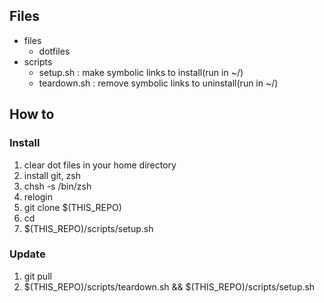 ## Files

 - files
    - dotfiles
 - scripts
    - setup.sh : make symbolic links to install(run in ~/)
    - teardown.sh : remove symbolic links to uninstall(run in ~/)

## How to

### Install

 1. clear dot files in your home directory
 1. install git, zsh
 1. chsh -s /bin/zsh
 1. relogin
 1. git clone $(THIS_REPO)
 1. cd
 1. $(THIS_REPO)/scripts/setup.sh

### Update

 1. git pull
 1. $(THIS_REPO)/scripts/teardown.sh && $(THIS_REPO)/scripts/setup.sh

